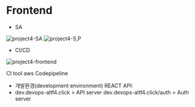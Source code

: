 # Frontend
 - SA


![project4-SA](https://user-images.githubusercontent.com/98368480/170801328-40dac3ee-58bc-4865-8f33-b56e01c4b701.png)
![project4-S,P](https://user-images.githubusercontent.com/98368480/170801339-c349e011-b2f0-4cf0-9052-fa4a7988e2f9.png)


 - CI/CD


![project4-frontend](https://user-images.githubusercontent.com/98368480/170801349-5e2a6850-f59f-480d-a124-d0a89e5bbe3d.png)

CI tool aws Codepipeline 
 - 개발환경(development environment)
REACT
API: 
- dev.devops-altf4.click > API server
  dev.devops-altf4.click/auth > Auth server 
